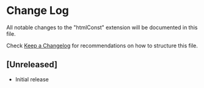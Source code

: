 # Change Log

All notable changes to the "htmlConst" extension will be documented in this file.

Check [Keep a Changelog](http://keepachangelog.com/) for recommendations on how to structure this file.

## [Unreleased]

- Initial release